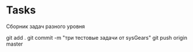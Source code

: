# Tasks
Сборник задач разного уровня

git add .
git commit -m "три тестовые задачи от sysGears"
git push origin master
